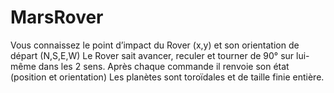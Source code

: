 # MarsRover
Vous connaissez le point d’impact du Rover (x,y) et son orientation de départ (N,S,E,W) Le Rover sait avancer, reculer et tourner de 90° sur lui-même dans les 2 sens. Après chaque commande il renvoie son état (position et orientation) Les planètes sont toroïdales et de taille finie entière.
